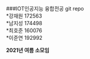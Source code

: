 ###IOT인공지능 융합전공 git repo   
*강재원 172563   
*남지성 174498   
*최호준 160076   
*이준연 192992



__2021년 여름 소모임__

